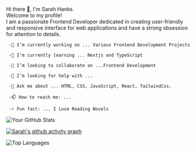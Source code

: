 Hi there 👋, I'm Sarah Hanks.    
Welcome to my profile!     
I am a passionate Frontend Developer dedicated in creating user-friendly and responsive interface for web applications and have a strong obsession for attention to details. 

     -🔭 I’m currently working on ... Various Frontend Development Projects

     -🌱 I’m currently learning ... Nextjs and TypeScript

     -👯 I’m looking to collaborate on ...Frontend Development

     -🤔 I’m looking for help with ...

     -💬 Ask me about ... HTML, CSS, JavaScript, React, TailwindCss.

     -📫 How to reach me: ...

     -⚡ Fun fact: ... I Love Reading Novels  

![Your GitHub Stats](https://github-readme-stats.vercel.app/api?username=SarahHanks04&show_icons=true&theme=radical)  


[![Sarah's github activity graph](https://github-readme-activity-graph.vercel.app/graph?username=SarahHanks04&theme=dracula)](https://github.com/SarahHanks04/github-readme-activity-graph)   


![Top Languages](https://github-readme-stats.vercel.app/api/top-langs/?username=SarahHanks04&layout=compact&theme=radical&count_private=true)
